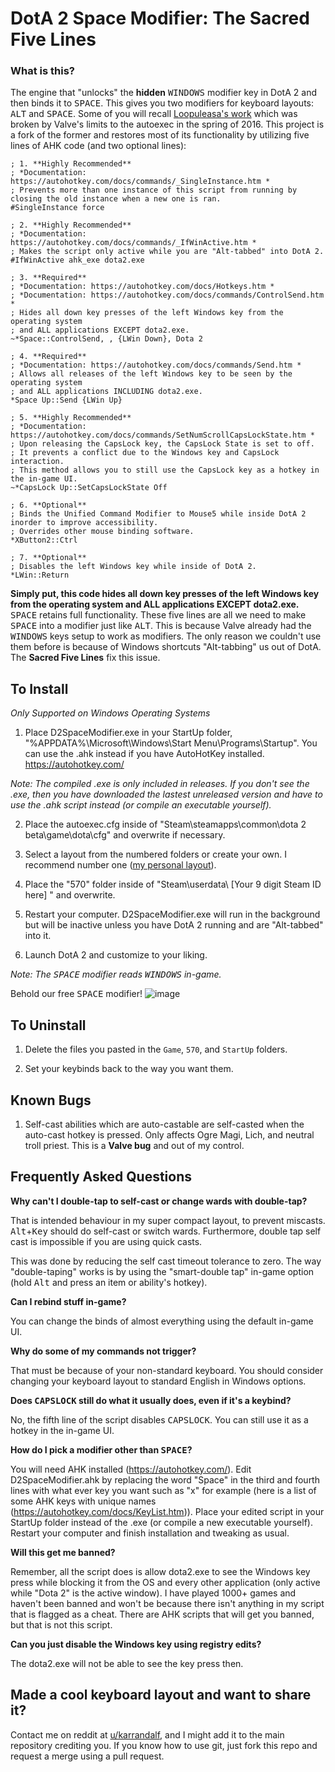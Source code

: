 # DotA 2 Space Modifier: The Sacred Five Lines

### What is this?
The engine that "unlocks" the **hidden** <kbd>WINDOWS</kbd> modifier key in DotA 2 and then binds it to <kbd>SPACE</kbd>. This gives you two modifiers for keyboard layouts: <kbd>ALT</kbd> and <kbd>SPACE</kbd>. Some of you will recall [Loopuleasa's work](https://github.com/loopuleasa/Dota2-TheCore-Config-Engine) which was broken by Valve's limits to the autoexec in the spring of 2016. This project is a fork of the former and restores most of its functionality by utilizing five lines of AHK code (and two optional lines):

    ; 1. **Highly Recommended**
    ; *Documentation: https://autohotkey.com/docs/commands/_SingleInstance.htm *
    ; Prevents more than one instance of this script from running by closing the old instance when a new one is ran.
    #SingleInstance force 
    
    ; 2. **Highly Recommended**
    ; *Documentation: https://autohotkey.com/docs/commands/_IfWinActive.htm *
    ; Makes the script only active while you are "Alt-tabbed" into DotA 2.
    #IfWinActive ahk_exe dota2.exe 

    ; 3. **Required**
    ; *Documentation: https://autohotkey.com/docs/Hotkeys.htm *
    ; *Documentation: https://autohotkey.com/docs/commands/ControlSend.htm *
    ; Hides all down key presses of the left Windows key from the operating system
    ; and ALL applications EXCEPT dota2.exe.
    ~*Space::ControlSend, , {LWin Down}, Dota 2 
    
    ; 4. **Required**
    ; *Documentation: https://autohotkey.com/docs/commands/Send.htm *
    ; Allows all releases of the left Windows key to be seen by the operating system
    ; and ALL applications INCLUDING dota2.exe.
    *Space Up::Send {LWin Up}
    
    ; 5. **Highly Recommended**
    ; *Documentation: https://autohotkey.com/docs/commands/SetNumScrollCapsLockState.htm *
    ; Upon releasing the CapsLock key, the CapsLock State is set to off. 
    ; It prevents a conflict due to the Windows key and CapsLock interaction.
    ; This method allows you to still use the CapsLock key as a hotkey in the in-game UI.
    ~*CapsLock Up::SetCapsLockState Off
    
    ; 6. **Optional**
    ; Binds the Unified Command Modifier to Mouse5 while inside DotA 2 inorder to improve accessibility.
    ; Overrides other mouse binding software.
    *XButton2::Ctrl

    ; 7. **Optional**
    ; Disables the left Windows key while inside of DotA 2.
    *LWin::Return
    
**Simply put, this code hides all down key presses of the left Windows key from the operating system and ALL applications EXCEPT dota2.exe.** <kbd>SPACE</kbd> retains full functionality. These five lines are all we need to make <kbd>SPACE</kbd> into a modifier just like <kbd>ALT</kbd>. This is because Valve already had the <kbd>WINDOWS</kbd> keys setup to work as modifiers. The only reason we couldn't use them before is because of Windows shortcuts "Alt-tabbing" us out of DotA. The **Sacred Five Lines** fix this issue.

## To Install

*Only Supported on Windows Operating Systems*

1. Place D2SpaceModifier.exe in your StartUp folder, "%APPDATA%\Microsoft\Windows\Start Menu\Programs\Startup".
   You can use the .ahk instead if you have AutoHotKey installed. https://autohotkey.com/

*Note: The compiled .exe is only included in releases. If you don't see the .exe, then you have downloaded the lastest unreleased version and have to use the .ahk script instead (or compile an executable yourself).*

2. Place the autoexec.cfg inside of "Steam\steamapps\common\dota 2 beta\game\dota\cfg" and overwrite if necessary.

3. Select a layout from the numbered folders or create your own. I recommend number one ([my personal layout](https://github.com/Karrandalf/D2SpaceModifier/tree/master/1.%20Karrandalf's%20Keyboard%20Layout)).

4. Place the "570" folder inside of "Steam\userdata\ [Your 9 digit Steam ID here] " and overwrite.

5. Restart your computer. D2SpaceModifier.exe will run in the background but will be inactive unless
   you have DotA 2 running and are "Alt-tabbed" into it.

6. Launch DotA 2 and customize to your liking.

*Note: The <kbd>SPACE</kbd> modifier reads <kbd>WINDOWS</kbd> in-game.*

Behold our free <kbd>SPACE</kbd> modifier!
![image](https://cloud.githubusercontent.com/assets/19603023/26280395/13386eb0-3d97-11e7-8611-253684316744.png)

## To Uninstall

1. Delete the files you pasted in the `Game`, `570`, and `StartUp` folders.

2. Set your keybinds back to the way you want them.

## Known Bugs

1. Self-cast abilities which are auto-castable are self-casted when the auto-cast hotkey is pressed.
Only affects Ogre Magi, Lich, and neutral troll priest. This is a **Valve bug** and out of my control.

## Frequently Asked Questions

**Why can't I double-tap to self-cast or change wards with double-tap?**

That is intended behaviour in my super compact layout, to prevent miscasts. <kbd>Alt</kbd>+<kbd>Key</kbd> should do self-cast or switch wards. Furthermore, double tap self cast is impossible if you are using quick casts.

This was done by reducing the self cast timeout tolerance to zero. The way "double-taping" works is by using the "smart-double tap" in-game option (hold <kbd>Alt</kbd> and press an item or ability's hotkey).

**Can I rebind stuff in-game?**

You can change the binds of almost everything using the default in-game UI.

**Why do some of my commands not trigger?**

That must be because of your non-standard keyboard. You should consider changing your keyboard layout to standard English in Windows options.

**Does <kbd>CAPSLOCK</kbd> still do what it usually does, even if it's a keybind?**

No, the fifth line of the script disables <kbd>CAPSLOCK</kbd>. You can still use it as a hotkey in the in-game UI.

**How do I pick a modifier other than <kbd>SPACE</kbd>?**

You will need AHK installed (https://autohotkey.com/). Edit D2SpaceModifier.ahk by replacing the word "Space" in the third and fourth lines with what ever key you want such as "x" for example (here is a list of some AHK keys with unique names (https://autohotkey.com/docs/KeyList.htm)). Place your edited script in your StartUp folder instead of the .exe (or compile a new executable yourself). Restart your computer and finish installation and tweaking as usual.

**Will this get me banned?**

Remember, all the script does is allow dota2.exe to see the Windows key press while blocking it from the OS and every other application (only active while "Dota 2" is the active window). I have played 1000+ games and haven't been banned and won't be because there isn't anything in my script that is flagged as a cheat. There are AHK scripts that will get you banned, but that is not this script.

**Can you just disable the Windows key using registry edits?**

The dota2.exe will not be able to see the key press then.

## Made a cool keyboard layout and want to share it?

Contact me on reddit at [u/karrandalf](https://www.reddit.com/message/compose/?to=Karrandalf), and I might add it to the main repository crediting you.
If you know how to use git, just fork this repo and request a merge using a pull request.
